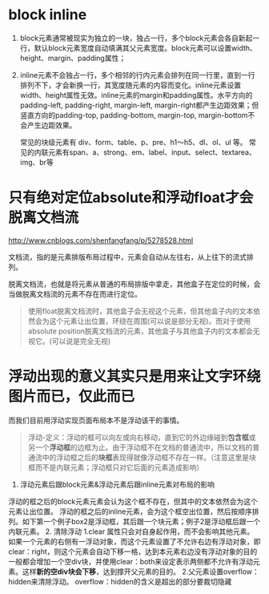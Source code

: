 # block inline
1. block元素通常被现实为独立的一块，独占一行，多个block元素会各自新起一行，默认block元素宽度自动填满其父元素宽度。block元素可以设置width、height、margin、padding属性；

2. inline元素不会独占一行，多个相邻的行内元素会排列在同一行里，直到一行排列不下，才会新换一行，其宽度随元素的内容而变化。inline元素设置width、height属性无效。inline元素的margin和padding属性。水平方向的padding-left, padding-right, margin-left, margin-right都产生边距效果；但竖直方向的padding-top, padding-bottom, margin-top, margin-bottom不会产生边距效果。

    常见的块级元素有 div、form、table、p、pre、h1～h5、dl、ol、ul 等。
    常见的内联元素有span、a、strong、em、label、input、select、textarea、img、br等
# 只有绝对定位absolute和浮动float才会脱离文档流
http://www.cnblogs.com/shenfangfang/p/5278528.html

文档流，指的是元素排版布局过程中，元素会自动从左往右，从上往下的流式排列。

脱离文档流，也就是将元素从普通的布局排版中拿走，其他盒子在定位的时候，会当做脱离文档流的元素不存在而进行定位。

>使用float脱离文档流时，其他盒子会无视这个元素，但其他盒子内的文本依然会为这个元素让出位置，环绕在周围(可以说是部分无视)。而对于使用absolute position脱离文档流的元素，其他盒子与其他盒子内的文本都会无视它。(可以说是完全无视)

# 浮动出现的意义其实只是用来让文字环绕图片而已，仅此而已
而我们目前用浮动实现页面布局本不是浮动该干的事情。

>浮动-定义：浮动的框可以向左或向右移动，直到它的外边缘碰到**包含框**或另一个**浮动框**的边框为止。由于浮动框不在文档的普通流中，所以文档的普通流中的浮动框之后的**块框**表现得就像浮动框不存在一样。（注意这里是块框而不是内联元素；浮动框只对它后面的元素造成影响）
1. 浮动元素后跟block元素&浮动元素后跟inline元素对布局的影响

浮动的框之后的block元素元素会认为这个框不存在，但其中的文本依然会为这个元素让出位置。 浮动的框之后的inline元素，会为这个框空出位置，然后按顺序排列。如下第一个例子box2是浮动框，其后跟一个块元素；例子2是浮动框后跟一个内联元素。
2. 清除浮动
1.clear
属性只会对自身起作用，而不会影响其他元素。如果一个元素的右侧有一浮动对象，而这个元素设置了不允许右边有浮动对象，即clear：right，则这个元素会自动下移一格，达到本元素右边没有浮动对象的目的
一般都会增加一个空div块，并使用clear：both来设定表示两侧都不允许有浮动元素。这样**新的空div块会下移**，达到撑开父元素的目的。
2.父元素设置overflow：hidden来清除浮动。
overflow：hidden的含义是超出的部分要裁切隐藏
